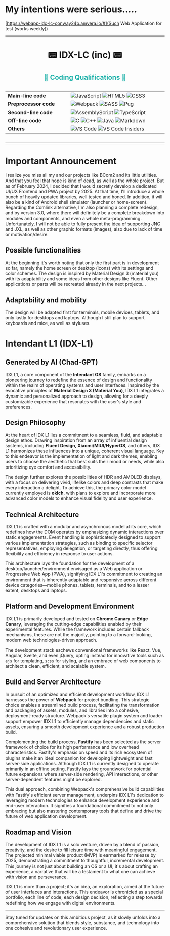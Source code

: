 # My intentions were serious.....

[https://webapp-idc-lc-conway24b.amvera.io/#](Such Web Application for test (works weekly))

---

<p style="text-align: center;">
<h1 style="text-align: center;">📟 IDX-LC (inc) 📟</h1>
</p>

<p style="text-align: center;">
    <h2 style="color:lightseagreen;text-align: center;">👑 Coding Qualifications 👑</h2>
    <table border="0" style="text-align: left; display: inline-table; border: none 0px transparent;">
        <tr>
            <td><b style="font-size:1rem">Main-line code</b></td>
            <td>
                <img src="https://img.shields.io/badge/javascript-%23323330.svg?style=for-the-badge&logo=javascript&logoColor=%23F7DF1E" alt="JavaScript">
                <img src="https://img.shields.io/badge/html5-%23E34F26.svg?style=for-the-badge&logo=html5&logoColor=white" alt="HTML5">
                <img src="https://img.shields.io/badge/css3-%231572B6.svg?style=for-the-badge&logo=css3&logoColor=white" alt="CSS3">
            </td>
        </tr>
        <tr>
            <td><b style="font-size:1rem">Preprocessor code</b></td>
            <td>
                <img src="https://img.shields.io/badge/webpack-%238DD6F9.svg?style=for-the-badge&logo=webpack&logoColor=black" alt="Webpack">
                <img src="https://img.shields.io/badge/SASS-hotpink.svg?style=for-the-badge&logo=SASS&logoColor=white" alt="SASS">
                <img src="https://img.shields.io/badge/Pug-FFF?style=for-the-badge&logo=pug&logoColor=A86454" alt="Pug">
            </td>
        </tr>
        <tr>
            <td><b style="font-size:1rem">Second-line code</b></td>
            <td>
                <img src="https://img.shields.io/badge/assembly%20script-%23000000.svg?style=for-the-badge&logo=assemblyscript&logoColor=white" alt="AssemblyScript">
                <img src="https://img.shields.io/badge/typescript-%23007ACC.svg?style=for-the-badge&logo=typescript&logoColor=white" alt="TypeScript">
            </td>
        </tr>
        <tr>
            <td><b style="font-size:1rem">Off-line code</b></td>
            <td>
                <img src="https://img.shields.io/badge/c-%2300599C.svg?style=for-the-badge&logo=c&logoColor=white" alt="C">
                <img src="https://img.shields.io/badge/c++-%2300599C.svg?style=for-the-badge&logo=c%2B%2B&logoColor=white" alt="C++">
                <img src="https://img.shields.io/badge/java-%23ED8B00.svg?style=for-the-badge&logo=openjdk&logoColor=white" alt="Java">
                <img src="https://img.shields.io/badge/markdown-%23000000.svg?style=for-the-badge&logo=markdown&logoColor=white" alt="Markdown">
            </td>
        </tr>
        <tr>
            <td><b style="font-size:1rem">Others</b></td>
            <td>
                <img src="https://img.shields.io/badge/Visual%20Studio%20Code-0078d7.svg?style=for-the-badge&logo=visual-studio-code&logoColor=white" alt="VS Code">
                <img src="https://img.shields.io/badge/VS%20Code%20Insiders-35b393.svg?style=for-the-badge&logo=visual-studio-code&logoColor=white" alt="VS Code Insiders">
            </td>
        </tr>
    </table>
</p>

<hr/>

# Important Announcement

I realize you miss all my and our projects like BCom2 and its little utilities. And that you feel that hope is kind of dead, as well as the whole project. But as of February 2024, I decided that I would secretly develop a dedicated UI/UX Frontend and PWA project by 2025. At that time, I'll introduce a whole bunch of heavily updated libraries, well tested and honed. In addition, it will also be a kind of Android shell simulator (launcher or home-screen). Regarding the Comlink alternative, I'm also planning a complete redesign, and by version 3.0, where there will definitely be a complete breakdown into modules and components, and even a whole meta-programming. Unfortunately, I will not be able to fully present the idea of supporting JNG and JXL, as well as other graphic formats (images), also due to lack of time or motivation/desire.

## Possible functionalities

At the beginning it's worth noting that only the first part is in development so far, namely the home screen or desktop (icons) with its settings and color schemes. The design is inspired by Material Design 3 (material you) with its adaptability and some ideas from other designs like Fluent. Other applications or parts will be recreated already in the next projects...

## Adaptability and mobility

The design will be adapted first for terminals, mobile devices, tablets, and only lastly for desktops and laptops. Although I still plan to support keyboards and mice, as well as styluses.


# Intendant L1 (IDX-L1)

## Generated by AI (Chad-GPT)

IDX L1, a core component of the **Intendant OS** family, embarks on a pioneering journey to redefine the essence of design and functionality within the realm of operating systems and user interfaces. Inspired by the evocative principles of **Material Design 3 (Material You)**, IDX L1 integrates a dynamic and personalized approach to design, allowing for a deeply customizable experience that resonates with the user's style and preferences.

## Design Philosophy
At the heart of IDX L1 lies a commitment to a seamless, fluid, and adaptable design ethos. Drawing inspiration from an array of influential design systems, including **Fluent Design, Xiaomi/MIUI/HyperOS**, and others, IDX L1 harmonizes these influences into a unique, coherent visual language. Key to this endeavor is the implementation of light and dark themes, enabling users to choose the aesthetic that best suits their mood or needs, while also prioritizing eye comfort and accessibility.

The design further explores the possibilities of HDR and AMOLED displays, with a focus on delivering vivid, lifelike colors and deep contrasts that make every interaction a delight. To achieve this, the primary color model currently employed is **oklch**, with plans to explore and incorporate more advanced color models to enhance visual fidelity and user experience.

## Technical Architecture
IDX L1 is crafted with a modular and asynchronous model at its core, which redefines how the DOM operates by emphasizing dynamic interactions over static engagements. Event handling is sophisticatedly designed to support various implementation strategies, such as binding to specific selector representatives, employing delegation, or targeting directly, thus offering flexibility and efficiency in response to user actions.

This architecture lays the foundation for the development of a desktop/launcher/environment envisaged as a Web application or Progressive Web App (PWA), signifying IDX L1's commitment to creating an environment that is inherently adaptable and responsive across different device categories—mobile phones, tablets, terminals, and to a lesser extent, desktops and laptops.

## Platform and Development Environment
IDX L1 is primarily developed and tested on **Chrome Canary** or **Edge Canary**, leveraging the cutting-edge capabilities enabled by their experimental features. While the framework includes certain fallback mechanisms, these are not the majority, pointing to a forward-looking, modern web technologies-driven approach.

The development stack eschews conventional frameworks like React, Vue, Angular, Svelte, and even jQuery, opting instead for innovative tools such as `ejs` for templating, `scss` for styling, and an embrace of web components to architect a clean, efficient, and scalable system.

## Build and Server Architecture

In pursuit of an optimized and efficient development workflow, IDX L1 harnesses the power of **Webpack** for project bundling. This strategic choice enables a streamlined build process, facilitating the transformation and packaging of assets, modules, and libraries into a cohesive, deployment-ready structure. Webpack's versatile plugin system and loader support empower IDX L1 to efficiently manage dependencies and static assets, ensuring a smooth development experience and a robust production build.

Complementing the build process, **Fastify** has been selected as the server framework of choice for its high performance and low overhead characteristics. Fastify's emphasis on speed and its rich ecosystem of plugins make it an ideal companion for developing lightweight and fast server-side applications. Although IDX L1 is currently designed to operate primarily in an offline setting, Fastify lays the groundwork for potential future expansions where server-side rendering, API interactions, or other server-dependent features might be explored.

This dual approach, combining Webpack's comprehensive build capabilities with Fastify's efficient server management, underpins IDX L1's dedication to leveraging modern technologies to enhance development experience and end-user interaction. It signifies a foundational commitment to not only embracing but also mastering contemporary tools that define and drive the future of web application development.

## Roadmap and Vision
The development of IDX L1 is a solo venture, driven by a blend of passion, creativity, and the desire to fill leisure time with meaningful engagement. The projected minimal viable product (MVP) is earmarked for release by 2025, demonstrating a commitment to thoughtful, incremental development. This journey is not just about building an OS or a UI; it's about crafting an experience, a narrative that will be a testament to what one can achieve with vision and perseverance.

IDX L1 is more than a project; it's an idea, an exploration, aimed at the future of user interfaces and interactions. This endeavor is chronicled as a special portfolio, each line of code, each design decision, reflecting a step towards redefining how we engage with digital environments.

---

Stay tuned for updates on this ambitious project, as it slowly unfolds into a comprehensive solution that blends style, substance, and technology into one cohesive and revolutionary user experience.
